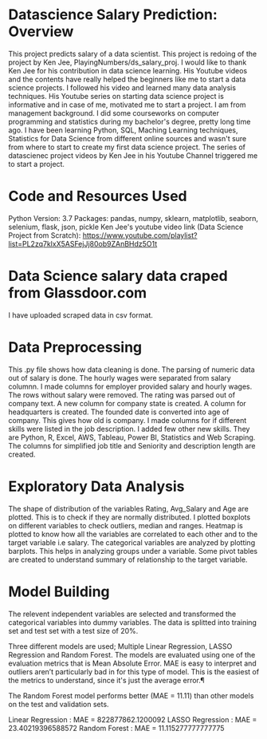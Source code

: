 # Datascience Salary Prediction: Overview

This project predicts salary of a data scientist. This project is redoing of the project by Ken Jee, PlayingNumbers/ds_salary_proj. I would like to thank Ken Jee for his contribution in data science learning. His Youtube videos and the contents have really helped the beginners like me to start a data science projects. I followed his video and learned many data analysis techniques. His Youtube series on starting data science project is informative and in case of me, motivated me to start a project. I am from management background. I did some courseworks on computer programming and statistics during my bachelor's degree, pretty long time ago. I have been learning Python, SQL, Maching Learning techniques, Statistics for Data Science from different online sources and wasn't sure from where to start to create my first data science project. The series of datascienec project videos by Ken Jee in his Youtube Channel triggered me to start a project. 

# Code and Resources Used

Python Version: 3.7
Packages: pandas, numpy, sklearn, matplotlib, seaborn, selenium, flask, json, pickle
Ken Jee's youtube video link (Data Science Project from Scratch): https://www.youtube.com/playlist?list=PL2zq7klxX5ASFejJj80ob9ZAnBHdz5O1t 

# Data Science salary data craped from Glassdoor.com

I have uploaded scraped data in csv format.

# Data Preprocessing 

This .py file shows how data cleaning is done. The parsing of numeric data out of salary is done. The hourly wages were separated from salary columnn. I made columns for employer provided salary and hourly wages. The rows without salary were removed. The rating was parsed out of company text. A new column for company state is created. A column for headquarters is created. The founded date is converted into age of company. This gives how old is company. I made columns for if different skills were listed in the job description. I added few other new skills. They are Python, R, Excel, AWS, Tableau, Power BI, Statistics and Web Scraping. 
The columns for simplified job title and Seniority and description length are created. 

# Exploratory Data Analysis

The shape of distribution of the variables Rating, Avg_Salary and Age are plotted. This is to check if they are normally distributed. I plotted boxplots on different variables to check outliers, median and ranges. Heatmap is plotted to know how all the variables are correlated to each other and to the target variable i.e salary. The categorical variables are analyzed by plotting barplots. This helps in analyzing groups under a variable. Some pivot tables are created to understand summary of relationship to the target variable. 

# Model Building

The relevent independent variables are selected and  transformed the categorical variables into dummy variables. The data is splitted into training set and test set with a test size of 20%.

Three different models are used; Multiple Linear Regression, LASSO Regression and Random Forest. The models are evaluated using one of the evaluation metrics that is Mean Absolute Error. MAE is easy to interpret and outliers aren’t particularly bad in for this type of model. This is the easiest of the metrics to understand, since it's just the average error.¶

The Random Forest model performs better (MAE = 11.11) than other models on the test and validation sets.

Linear Regression : MAE = 822877862.1200092
LASSO Regression : MAE = 23.40219396588572
Random Forest : MAE = 11.115277777777775
